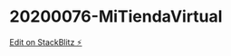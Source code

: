 # 20200076-MiTiendaVirtual

[Edit on StackBlitz ⚡️](https://stackblitz.com/edit/angular-5pae6c-ircznj)